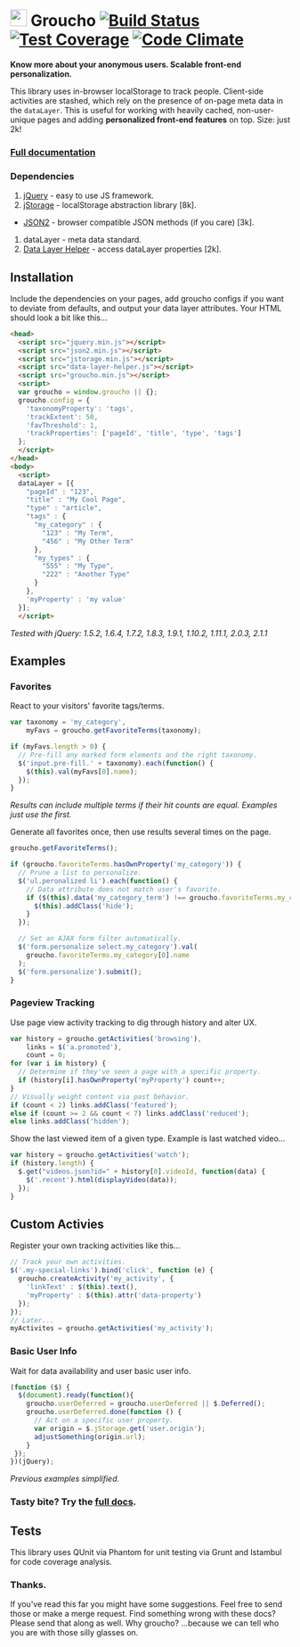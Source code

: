 <img src="https://raw.githubusercontent.com/tableau-mkt/groucho/master/groucho.png?raw=true" height="30" style="bottom:2px"> Groucho [![Build Status](https://travis-ci.org/tableau-mkt/groucho.svg?branch=master)](https://travis-ci.org/tableau-mkt/groucho) [![Test Coverage](https://codeclimate.com/github/tableau-mkt/groucho/badges/coverage.svg)](https://codeclimate.com/github/tableau-mkt/groucho) [![Code Climate](https://codeclimate.com/github/tableau-mkt/groucho/badges/gpa.svg)](https://codeclimate.com/github/tableau-mkt/groucho)
==============

**Know more about your anonymous users. Scalable front-end personalization.**

This library uses in-browser localStorage to track people. Client-side activities are stashed, which rely on the presence of on-page meta data in the `dataLayer`. This is useful for working with heavily cached, non-user-unique pages and adding __personalized front-end features__ on top. Size: just 2k!

### [Full documentation](DOCS.md)

### Dependencies
1. [jQuery](http://jquery.com) - easy to use JS framework.
1. [jStorage](http://jstorage.info) - localStorage abstraction library [8k].
 * [JSON2](https://github.com/douglascrockford/JSON-js) - browser compatible JSON methods (if you care) [3k].
1. dataLayer - meta data standard.
1. [Data Layer Helper](https://github.com/google/data-layer-helper) - access dataLayer properties [2k].

## Installation
Include the dependencies on your pages, add groucho configs if you want to deviate from defaults, and output your data layer attributes. Your HTML should look a bit like this...

```html
<head>
  <script src="jquery.min.js"></script>
  <script src="json2.min.js"></script>
  <script src="jstorage.min.js"></script>
  <script src="data-layer-helper.js"></script>
  <script src="groucho.min.js"></script>
  <script>
  var groucho = window.groucho || {};
  groucho.config = {
    'taxonomyProperty': 'tags',
    'trackExtent': 50,
    'favThreshold': 1,
    'trackProperties': ['pageId', 'title', 'type', 'tags']
  };
  </script>
</head>
<body>
  <script>
  dataLayer = [{
    "pageId" : "123",
    "title" : "My Cool Page",
    "type" : "article",
    "tags" : {
      "my_category" : {
        "123" : "My Term",
        "456" : "My Other Term"
      },
      "my_types" : {
        "555" : "My Type",
        "222" : "Another Type"
      }
    },
    'myProperty' : 'my value'
  }];
  </script>
```
_Tested with jQuery: 1.5.2, 1.6.4, 1.7.2, 1.8.3, 1.9.1, 1.10.2, 1.11.1, 2.0.3, 2.1.1_

## Examples

### Favorites

React to your visitors' favorite tags/terms.

```javascript
var taxonomy = 'my_category',
    myFavs = groucho.getFavoriteTerms(taxonomy);

if (myFavs.length > 0) {
  // Pre-fill any marked form elements and the right taxonomy.
  $('input.pre-fill.' + taxonomy).each(function() {
    $(this).val(myFavs[0].name);
  });
}
```

_Results can include multiple terms if their hit counts are equal. Examples just use the first._

Generate all favorites once, then use results several times on the page.

```javascript
groucho.getFavoriteTerms();

if (groucho.favoriteTerms.hasOwnProperty('my_category')) {
  // Prune a list to personalize.
  $('ul.peronalized li').each(function() {
    // Data attribute does not match user's favorite.
    if ($(this).data('my_category_term') !== groucho.favoriteTerms.my_category[0].id) {
      $(this).addClass('hide');
    }
  });

  // Set an AJAX form filter automatically.
  $('form.personalize select.my_category').val(
    groucho.favoriteTerms.my_category[0].name
  );
  $('form.personalize').submit();
}
```

### Pageview Tracking

Use page view activity tracking to dig through history and alter UX.

```javascript
var history = groucho.getActivities('browsing'),
    links = $('a.promoted'),
    count = 0;
for (var i in history) {
  // Determine if they've seen a page with a specific property.
  if (history[i].hasOwnProperty('myProperty') count++;
}
// Visually weight content via past behavior.
if (count < 2) links.addClass('featured');
else if (count >= 2 && count < 7) links.addClass('reduced');
else links.addClass('hidden');
```
Show the last viewed item of a given type. Example is last watched video...

```javascript
var history = groucho.getActivities('watch');
if (history.length) {
  $.get("videos.json?id=" + history[0].videoId, function(data) {
    $('.recent').html(displayVideo(data));
  });
}
```

## Custom Activies

Register your own tracking activities like this...

```javascript
// Track your own activities.
$('.my-special-links').bind('click', function (e) {
  groucho.createActivity('my_activity', {
    'linkText' : $(this).text(),
    'myProperty' : $(this).attr('data-property')
  });
});
// Later...
myActivites = groucho.getActivities('my_activity');
```

### Basic User Info

Wait for data availability and user basic user info.

```javascript
(function ($) {
  $(document).ready(function(){
    groucho.userDeferred = groucho.userDeferred || $.Deferred();
    groucho.userDeferred.done(function () {
      // Act on a specific user property.
      var origin = $.jStorage.get('user.origin');
      adjustSomething(origin.url);
    }
 });
})(jQuery);
```
_Previous examples simplified._

### Tasty bite? Try the [full docs](DOCS.md).

## Tests
This library uses QUnit via Phantom for unit testing via Grunt and Istambul for code coverage analysis.

### Thanks.
If you've read this far you might have some suggestions. Feel free to send those or make a merge request.
Find something wrong with these docs? Please send that along as well. Why groucho? ...because we can tell who you are with those silly glasses on.
